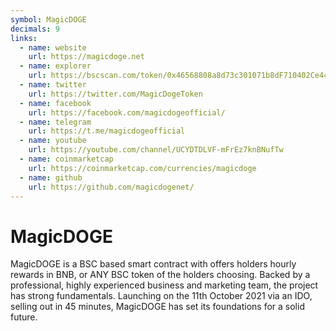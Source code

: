 ```yaml
---
symbol: MagicDOGE
decimals: 9
links:
  - name: website
    url: https://magicdoge.net
  - name: explorer
    url: https://bscscan.com/token/0x46568808a8d73c301071b8dF710402Ce44F1C472
  - name: twitter
    url: https://twitter.com/MagicDogeToken
  - name: facebook
    url: https://facebook.com/magicdogeofficial/
  - name: telegram
    url: https://t.me/magicdogeofficial
  - name: youtube
    url: https://youtube.com/channel/UCYDTDLVF-mFrEz7knBNufTw
  - name: coinmarketcap
    url: https://coinmarketcap.com/currencies/magicdoge
  - name: github
    url: https://github.com/magicdogenet/
---
```


# MagicDOGE

MagicDOGE is a BSC based smart contract with offers holders hourly rewards in BNB, or ANY BSC token of the holders choosing. Backed by a professional, highly experienced business and marketing team, the project has strong fundamentals. Launching on the 11th October 2021 via an IDO, selling out in 45 minutes, MagicDOGE has set its foundations for a solid future.
